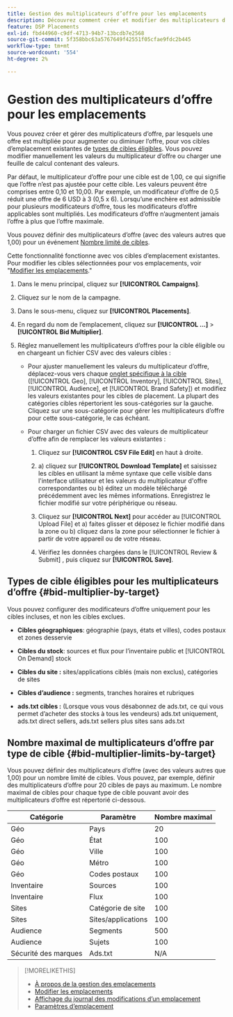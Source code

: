 ```yaml
---
title: Gestion des multiplicateurs d’offre pour les emplacements
description: Découvrez comment créer et modifier des multiplicateurs d’offre pour vos cibles d’emplacement.
feature: DSP Placements
exl-id: fbd44960-c9df-4713-94b7-13bcdb7e2568
source-git-commit: 5f358bbc63a5767649f42551f05cfae9fdc2b445
workflow-type: tm+mt
source-wordcount: '554'
ht-degree: 2%

---
```


# Gestion des multiplicateurs d’offre pour les emplacements

Vous pouvez créer et gérer des multiplicateurs d’offre, par lesquels une offre est multipliée pour augmenter ou diminuer l’offre, pour vos cibles d’emplacement existantes de [types de cibles éligibles](#bid-multiplier-by-target). Vous pouvez modifier manuellement les valeurs du multiplicateur d’offre ou charger une feuille de calcul contenant des valeurs.

Par défaut, le multiplicateur d’offre pour une cible est de 1,00, ce qui signifie que l’offre n’est pas ajustée pour cette cible. Les valeurs peuvent être comprises entre 0,10 et 10,00. Par exemple, un modificateur d’offre de 0,5 réduit une offre de 6 USD à 3 (0,5 x 6). Lorsqu’une enchère est admissible pour plusieurs modificateurs d’offre, tous les modificateurs d’offre applicables sont multipliés. Les modificateurs d’offre n’augmentent jamais l’offre à plus que l’offre maximale.

Vous pouvez définir des multiplicateurs d’offre (avec des valeurs autres que 1,00) pour un événement [Nombre limité de cibles](#bid-multiplier-limits-by-target).

Cette fonctionnalité fonctionne avec vos cibles d’emplacement existantes. Pour modifier les cibles sélectionnées pour vos emplacements, voir &quot;[Modifier les emplacements](/help/dsp/campaign-management/placements/placement-edit.md).&quot;

1. Dans le menu principal, cliquez sur **[!UICONTROL Campaigns]**.

1. Cliquez sur le nom de la campagne.

1. Dans le sous-menu, cliquez sur **[!UICONTROL Placements]**.

1. En regard du nom de l’emplacement, cliquez sur  **[!UICONTROL ...]** > **[!UICONTROL Bid Multiplier]**.

1. Réglez manuellement les multiplicateurs d’offres pour la cible éligible ou en chargeant un fichier CSV avec des valeurs cibles :

   * Pour ajuster manuellement les valeurs du multiplicateur d’offre, déplacez-vous vers chaque [onglet spécifique à la cible](#bid-multiplier-by-target) ([!UICONTROL Geo], [!UICONTROL Inventory], [!UICONTROL Sites], [!UICONTROL Audience], et [!UICONTROL Brand Safety]) et modifiez les valeurs existantes pour les cibles de placement. La plupart des catégories cibles répertorient les sous-catégories sur la gauche. Cliquez sur une sous-catégorie pour gérer les multiplicateurs d’offre pour cette sous-catégorie, le cas échéant.

   * Pour charger un fichier CSV avec des valeurs de multiplicateur d’offre afin de remplacer les valeurs existantes :

      1. Cliquez sur **[!UICONTROL CSV File Edit]** en haut à droite.

      1. a) cliquez sur **[!UICONTROL Download Template]** et saisissez les cibles en utilisant la même syntaxe que celle visible dans l&#39;interface utilisateur et les valeurs du multiplicateur d&#39;offre correspondantes ou b) éditez un modèle téléchargé précédemment avec les mêmes informations. Enregistrez le fichier modifié sur votre périphérique ou réseau.

      1. Cliquez sur **[!UICONTROL Next]** pour accéder au [!UICONTROL Upload File] et a) faites glisser et déposez le fichier modifié dans la zone ou b) cliquez dans la zone pour sélectionner le fichier à partir de votre appareil ou de votre réseau.

      1. Vérifiez les données chargées dans le [!UICONTROL Review & Submit] , puis cliquez sur **[!UICONTROL Save]**.

## Types de cible éligibles pour les multiplicateurs d’offre {#bid-multiplier-by-target}

Vous pouvez configurer des modificateurs d’offre uniquement pour les cibles incluses, et non les cibles exclues.

* **Cibles géographiques**: géographie (pays, états et villes), codes postaux et zones desservie

* **Cibles du stock**: sources et flux pour l’inventaire public et [!UICONTROL On Demand] stock

* **Cibles du site :** sites/applications ciblés (mais non exclus), catégories de sites

* **Cibles d’audience :** segments, tranches horaires et rubriques

* **ads.txt cibles :** (Lorsque vous vous désabonnez de ads.txt, ce qui vous permet d’acheter des stocks à tous les vendeurs) ads.txt uniquement, ads.txt direct sellers, ads.txt sellers plus sites sans ads.txt <!-- bid multipliers for the different subsets of inventory; not available when the placement targets only one subset -->

## Nombre maximal de multiplicateurs d’offre par type de cible {#bid-multiplier-limits-by-target}

Vous pouvez définir des multiplicateurs d’offre (avec des valeurs autres que 1,00) pour un nombre limité de cibles. Vous pouvez, par exemple, définir des multiplicateurs d’offre pour 20 cibles de pays au maximum. Le nombre maximal de cibles pour chaque type de cible pouvant avoir des multiplicateurs d’offre est répertorié ci-dessous.

| Catégorie | Paramètre | Nombre maximal |
| -------- | --------- | ----- |
| Géo | Pays | 20 |
| Géo | État | 100 |
| Géo | Ville | 100 |
| Géo | Métro | 100 |
| Géo | Codes postaux | 100 |
| Inventaire | Sources | 100 |
| Inventaire | Flux | 100 |
| Sites | Catégorie de site | 100 |
| Sites | Sites/applications | 100 |
| Audience | Segments | 500 |
| Audience | Sujets | 100 |
| Sécurité des marques | Ads.txt | N/A |

>[!MORELIKETHIS]
>
>* [À propos de la gestion des emplacements](placement-about.md)
>* [Modifier les emplacements](placement-edit.md)
>* [Affichage du journal des modifications d’un emplacement](placement-change-log.md)
>* [Paramètres d’emplacement](placement-settings.md)
